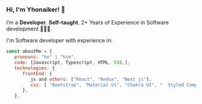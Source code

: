 ### Hi, I'm Yhonaiker! 🚀

I’m a **Developer**. **Self-taught**. 2+ Years of Experience in Software development 👨🏽‍💻.

I'm Software developer with experience in:

```javascript
const aboutMe = {
   pronouns: "he" | "him",
   code: [Javascript, Typescript, HTML, CSS,],
   technologies: {
      frontEnd: {
         js and others: ["React", "Redux", "Next js"],
         css: [ "Bootstrap", "Material Ui", "Chakra UI", "  Styled Component",]
      },
   },
  
```


